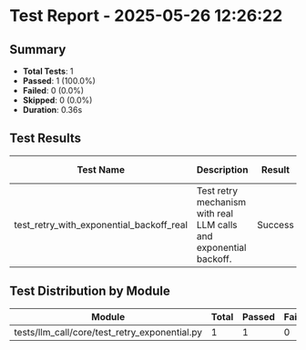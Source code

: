 # Test Report - 2025-05-26 12:26:22

## Summary
- **Total Tests**: 1
- **Passed**: 1 (100.0%)
- **Failed**: 0 (0.0%)
- **Skipped**: 0 (0.0%)
- **Duration**: 0.36s

## Test Results

| Test Name | Description | Result | Status | Duration | Timestamp | Error Message |
|-----------|-------------|--------|--------|----------|-----------|---------------|
| test_retry_with_exponential_backoff_real | Test retry mechanism with real LLM calls and exponential backoff. | Success | Pass | 0.336s | 2025-05-26 12:26:22 |  |

## Test Distribution by Module

| Module | Total | Passed | Failed | Skipped |
|--------|-------|--------|--------|---------|
| tests/llm_call/core/test_retry_exponential.py | 1 | 1 | 0 | 0 |